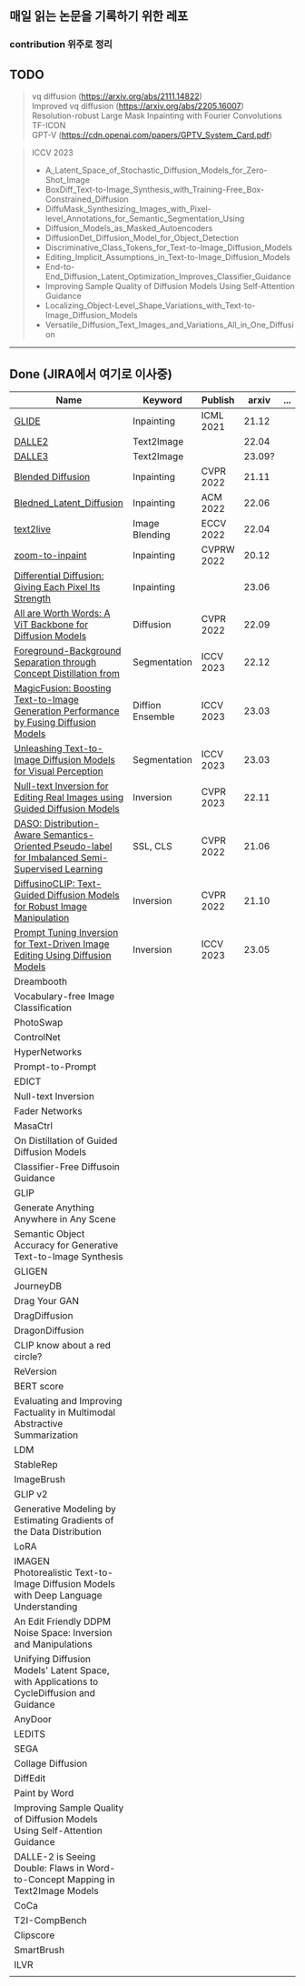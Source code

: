 ## 매일 읽는 논문을 기록하기 위한 레포
### contribution 위주로 정리

## TODO
> vq diffusion (https://arxiv.org/abs/2111.14822) </br>
> Improved vq diffusion (https://arxiv.org/abs/2205.16007) </br>
> Resolution-robust Large Mask Inpainting with Fourier Convolutions </br>
> TF-ICON </br>
> GPT-V (https://cdn.openai.com/papers/GPTV_System_Card.pdf)  </br>

> ICCV 2023 </br>
> * A_Latent_Space_of_Stochastic_Diffusion_Models_for_Zero-Shot_Image
> * BoxDiff_Text-to-Image_Synthesis_with_Training-Free_Box-Constrained_Diffusion
> * DiffuMask_Synthesizing_Images_with_Pixel-level_Annotations_for_Semantic_Segmentation_Using
> * Diffusion_Models_as_Masked_Autoencoders
> * DiffusionDet_Diffusion_Model_for_Object_Detection
> * Discriminative_Class_Tokens_for_Text-to-Image_Diffusion_Models
> * Editing_Implicit_Assumptions_in_Text-to-Image_Diffusion_Models
> * End-to-End_Diffusion_Latent_Optimization_Improves_Classifier_Guidance
> * Improving Sample Quality of Diffusion Models Using Self-Attention Guidance
> * Localizing_Object-Level_Shape_Variations_with_Text-to-Image_Diffusion_Models
> * Versatile_Diffusion_Text_Images_and_Variations_All_in_One_Diffusion

------
## Done (JIRA에서 여기로 이사중)
| Name                                                                                                                               | Keyword          | Publish    | arxiv  | ... |
|------------------------------------------------------------------------------------------------------------------------------------|------------------|------------|--------|----|
| [GLIDE](./Generative/GLIDE/GLIED.md)                                                                                               | Inpainting       | ICML 2021  | 21.12  |    |
| [DALLE2](./Generative/DALLE2/DALLE2.md)                                                                                            | Text2Image       |            | 22.04  |    |
| [DALLE3](./Generative/DALLE3/DALLE3.md)                                                                                            | Text2Image       |            | 23.09? |    |
| [Blended Diffusion](./Generative/Blended_Diffusion/Blended_Diffusion.md)                                                           | Inpainting       | CVPR 2022  | 21.11  |    |
| [Bledned_Latent_Diffusion](./Generative/Bledned_Latent_Diffusion/Bledned_Latent_Diffusion.md)                                      | Inpainting       | ACM 2022   | 22.06  |    |
| [text2live](./Generative/text2live/text2live.md)                                                                                   | Image Blending   | ECCV 2022  | 22.04  |    |
| [zoom-to-inpaint](./Generative/zoom-to-inpaint/zoom-to-inpatint.md)                                                                | Inpainting       | CVPRW 2022 | 20.12  |    |
| [Differential Diffusion: Giving Each Pixel Its Strength](./Generative/Differential_Diffusion/Differential_ddifusion.md)            | Inpainting       |            | 23.06  |    |
| [All are Worth Words: A ViT Backbone for Diffusion Models](./Generative/All_are_Worth_Words/All_are_Worth_Words.md)                | Diffusion        | CVPR 2022  | 22.09  |    |
| [Foreground-Background Separation through Concept Distillation from](./Generative/Foreground-Background_Separation/main.md)        | Segmentation     | ICCV 2023  | 22.12  |    |
| [MagicFusion: Boosting Text-to-Image Generation Performance by Fusing Diffusion Models](./Generative/MagicFusion/main.md)          | Diffion Ensemble | ICCV 2023  | 23.03  |    |
| [Unleashing Text-to-Image Diffusion Models for Visual Perception](./Generative/Visual_Perception_Diffusion/main.md)                | Segmentation     | ICCV 2023  | 23.03  |     |
| [Null-text Inversion for Editing Real Images using Guided Diffusion Models](./Generative/Null-text_Inversion/main.md)              | Inversion        | CVPR 2023  | 22.11  |     |
| [DASO: Distribution-Aware Semantics-Oriented Pseudo-label for Imbalanced Semi-Supervised Learning](./Semi-Supervised/DASO/main.md) | SSL, CLS         | CVPR 2022  | 21.06  |     |
| [DiffusinoCLIP: Text-Guided Diffusion Models for Robust Image Manipulation](./DiffusionCLIP/main.md)                               | Inversion        | CVPR 2022  | 21.10  |     |
| [Prompt Tuning Inversion for Text-Driven Image Editing Using Diffusion Models](./Prompt_Tuning_Inversion/main.md)                  | Inversion        | ICCV 2023  | 23.05  |     |
| Dreambooth                                                                                                                         |                  |            |        |    |
| Vocabulary-free Image Classification                                                                                               |                  |            |        |    |   
| PhotoSwap                                                                                                                          |                  |            |        |    |
| ControlNet                                                                                                                         |                  |            |        |    |
| HyperNetworks                                                                                                                      |                  |            |        |    |
| Prompt-to-Prompt                                                                                                                   |                  |            |        |    |
| EDICT                                                                                                                              |                  |            |        |    |
| Null-text Inversion                                                                                                                |                  |            |        |    |
| Fader Networks                                                                                                                     |                  |            |        |    |
| MasaCtrl                                                                                                                           |                  |            |        |    |
| On Distillation of Guided Diffusion Models                                                                                         |                  |            |        |    |
| Classifier-Free Diffusoin Guidance                                                                                                 |                  |            |        |    |
| GLIP                                                                                                                               |                  |            |        |    |
| Generate Anything Anywhere in Any Scene                                                                                            |                  |            |        |    |
| Semantic Object Accuracy for Generative Text-to-Image Synthesis                                                                    |                  |            |        |    |
| GLIGEN                                                                                                                             |                  |            |        |    |
| JourneyDB                                                                                                                          |                  |            |        |    |
| Drag Your GAN                                                                                                                      |                  |            |        |    |
| DragDiffusion                                                                                                                      |                  |            |        |    |
| DragonDiffusion                                                                                                                    |                  |            |        |    |
| CLIP know about a red circle?                                                                                                      |                  |            |        |    |
| ReVersion                                                                                                                          |                  |            |        |    |
| BERT score                                                                                                                         |                  |            |        |    |
| Evaluating and Improving Factuality in Multimodal Abstractive Summarization                                                        |                  |            |        |    |
| LDM                                                                                                                                |                  |            |        |    |
| StableRep                                                                                                                          |                  |            |        |    |
| ImageBrush                                                                                                                         |                  |            |        |    |
| GLIP v2                                                                                                                            |                  |            |        |    |
| Generative Modeling by Estimating Gradients of the Data Distribution                                                               |                  |            |        |    |
| LoRA                                                                                                                               |                  |            |        |    |
| IMAGEN</br>Photorealistic Text-to-Image Diffusion Models with Deep Language Understanding                                          |                  |            |        |    |
| An Edit Friendly DDPM Noise Space: Inversion and Manipulations                                                                     |                  |            |        |    |
| Unifying Diffusion Models' Latent Space, with Applications to CycleDiffusion and Guidance                                          |                  |            |        |    |
| AnyDoor                                                                                                                            |                  |            |        |    |
| LEDITS                                                                                                                             |                  |            |        |    |
| SEGA                                                                                                                               |                  |            |        |    |
| Collage Diffusion                                                                                                                  |                  |            |        |    |
| DiffEdit                                                                                                                           |                  |            |        |    |
| Paint by Word                                                                                                                      |                  |            |        |    |
| Improving Sample Quality of Diffusion Models Using Self-Attention Guidance                                                         |                  |            |        |    |
| DALLE-2 is Seeing Double: Flaws in Word-to-Concept Mapping in Text2Image Models                                                    |                  |            |        |    |
| CoCa                                                                                                                               |                  |            |        |    |
| T2I-CompBench                                                                                                                      |                  |            |        |    |
| Clipscore                                                                                                                          |                  |            |        |    |
| SmartBrush                                                                                                                         |                  |            |        |    |
| ILVR                                                                                                                               |                  |            |        |    |
|                                                                                                                                    |                  |            |        |    |
